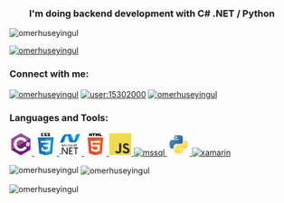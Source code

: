 <h3 align="center">I'm doing backend development with C# .NET / Python</h3>

<p align="left"> <img src="https://komarev.com/ghpvc/?username=omerhuseyingul&label=Profile%20views&color=b331d2&style=flat" alt="omerhuseyingul" /> </p>

<p align="left"> <a href="https://twitter.com/omerhuseyingul" target="blank"><img src="https://img.shields.io/twitter/follow/omerhuseyingul?logo=twitter&style=for-the-badge" alt="omerhuseyingul" /></a> </p>

<h3 align="left">Connect with me:</h3>
<p align="left">
<a href="https://twitter.com/omerhuseyingul" target="blank"><img align="center" src="https://raw.githubusercontent.com/rahuldkjain/github-profile-readme-generator/master/src/images/icons/Social/twitter.svg" alt="omerhuseyingul" height="30" width="40" /></a>
<a href="https://stackoverflow.com/users/user:15302000" target="blank"><img align="center" src="https://raw.githubusercontent.com/rahuldkjain/github-profile-readme-generator/master/src/images/icons/Social/stack-overflow.svg" alt="user:15302000" height="30" width="40" /></a>
<a href="https://www.hackerrank.com/omerhuseyingul" target="blank"><img align="center" src="https://raw.githubusercontent.com/rahuldkjain/github-profile-readme-generator/master/src/images/icons/Social/hackerrank.svg" alt="omerhuseyingul" height="30" width="40" /></a>
</p>

<h3 align="left">Languages and Tools:</h3>
<p align="left"> <a href="https://www.w3schools.com/cs/" target="_blank"> <img src="https://raw.githubusercontent.com/devicons/devicon/master/icons/csharp/csharp-original.svg" alt="csharp" width="40" height="40"/> </a> <a href="https://www.w3schools.com/css/" target="_blank"> <img src="https://raw.githubusercontent.com/devicons/devicon/master/icons/css3/css3-original-wordmark.svg" alt="css3" width="40" height="40"/> </a> <a href="https://dotnet.microsoft.com/" target="_blank"> <img src="https://raw.githubusercontent.com/devicons/devicon/master/icons/dot-net/dot-net-original-wordmark.svg" alt="dotnet" width="40" height="40"/> </a> <a href="https://www.w3.org/html/" target="_blank"> <img src="https://raw.githubusercontent.com/devicons/devicon/master/icons/html5/html5-original-wordmark.svg" alt="html5" width="40" height="40"/> </a> <a href="https://developer.mozilla.org/en-US/docs/Web/JavaScript" target="_blank"> <img src="https://raw.githubusercontent.com/devicons/devicon/master/icons/javascript/javascript-original.svg" alt="javascript" width="40" height="40"/> </a> <a href="https://www.microsoft.com/en-us/sql-server" target="_blank"> <img src="https://www.svgrepo.com/show/303229/microsoft-sql-server-logo.svg" alt="mssql" width="40" height="40"/> </a> <a href="https://www.python.org" target="_blank"> <img src="https://raw.githubusercontent.com/devicons/devicon/master/icons/python/python-original.svg" alt="python" width="40" height="40"/> </a> <a href="https://dotnet.microsoft.com/apps/xamarin" target="_blank"> <img src="https://raw.githubusercontent.com/detain/svg-logos/780f25886640cef088af994181646db2f6b1a3f8/svg/xamarin.svg" alt="xamarin" width="40" height="40"/> </a> </p>

<p><img align="left" src="https://github-readme-stats.vercel.app/api/top-langs?username=omerhuseyingul&show_icons=true&theme=dark&locale=en&layout=compact" alt="omerhuseyingul" /></p>

<p>&nbsp;<img align="center" src="https://github-readme-stats.vercel.app/api?username=omerhuseyingul&show_icons=true&theme=dark&locale=en" alt="omerhuseyingul" /></p>

<p><img align="center" src="https://github-readme-streak-stats.herokuapp.com/?user=omerhuseyingul&theme=dark" alt="omerhuseyingul" /></p>

